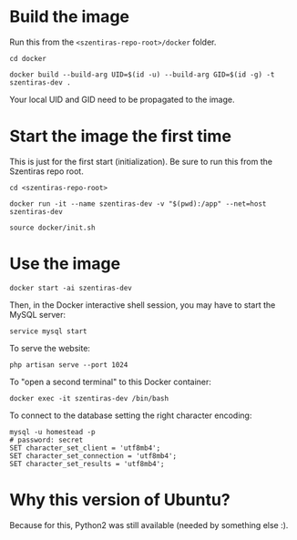# Build the image
Run this from the `<szentiras-repo-root>/docker` folder.

```
cd docker

docker build --build-arg UID=$(id -u) --build-arg GID=$(id -g) -t szentiras-dev .
```

Your local UID and GID need to be propagated to the image.

# Start the image the first time

This is just for the first start (initialization). Be sure to run this from the Szentiras repo root.
```
cd <szentiras-repo-root>

docker run -it --name szentiras-dev -v "$(pwd):/app" --net=host szentiras-dev

source docker/init.sh
```

# Use the image

```
docker start -ai szentiras-dev
```

Then, in the Docker interactive shell session, you may have to start the MySQL server:

```
service mysql start
```

To serve the website:
```
php artisan serve --port 1024
```

To "open a second terminal" to this Docker container:
```
docker exec -it szentiras-dev /bin/bash
```

To connect to the database setting the right character encoding:
```
mysql -u homestead -p
# password: secret
SET character_set_client = 'utf8mb4';
SET character_set_connection = 'utf8mb4';
SET character_set_results = 'utf8mb4';
```


# Why this version of Ubuntu?

Because for this, Python2 was still available (needed by something else :).